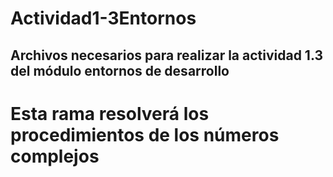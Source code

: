 # Actividad1-3Entornos

## Archivos necesarios para realizar la actividad 1.3 del módulo entornos de desarrollo

# Esta rama resolverá los procedimientos de los números complejos 
